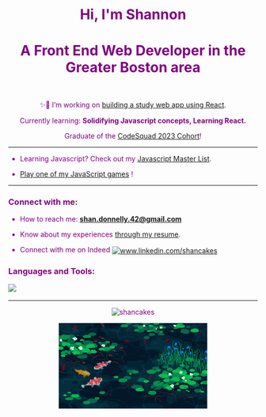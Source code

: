 
<div align="center">
  
<font color="purple">
<h1>Hi, I'm Shannon</h1>

#  A Front End Web Developer in the Greater Boston area 

</div>

<br>

<div class="readme">
  <div align="center">

    
:sparkles::raising_hand: I’m working on <a href="https://github.com/Shancakes/StudyTools">building a study web app using React</a>.

Currently learning: **Solidifying Javascript concepts, Learning React.**

Graduate of the <a href="https://codesquad.org/PersonalPagesCoh2023/personal-page-shannon.html">CodeSquad 2023 Cohort</a>!

</div>
<hr>

- Learning Javascript? Check out my <a href="https://docs.google.com/spreadsheets/d/1_sLZqAe57LYTVrnBq0MzOGW1U8sCCL0esUjLLuoG9NY/edit?usp=sharing">Javascript Master List</a>.

- <a href="https://shancakes.github.io/">Play one of my JavaScript games</a> !

<hr>

<h3 align="left">Connect with me:</h3>
<p align="left">

- How to reach me: **shan.donnelly.42@gmail.com**

- Know about my experiences <a href="https://docs.google.com/document/d/13cbRTnO6nsltqqiPtai3ci7EjvdQaYeJdd5TfAJqc8E/edit?usp=sharing">through my resume</a>.
  
- Connect with me on Indeed <a href="https://www.linkedin.com/in/shancakes" target="blank"><img align="center" src="https://raw.githubusercontent.com/rahuldkjain/github-profile-readme-generator/master/src/images/icons/Social/linked-in-alt.svg" alt="www.linkedin.com/shancakes" height="30" width="40" /></a>
</p>

<div align="center">
  
   <link rel="stylesheet" href="https://cdn.jsdelivr.net/gh/devicons/devicon@v2.15.1/devicon.min.css"> 
  
<h3 align="left">Languages and Tools:</h3>
   <p align="left">   <img src="https://skillicons.dev/icons?i=git,vscode,html,css,js,react,nodejs,mongodb,postman,ps,ai,figma," /> </p>
<hr>


<p><img src="https://github-readme-stats.vercel.app/api/top-langs?username=shancakes&show_icons=true&locale=en&layout=compact" alt="shancakes" /></p>


  <img src="https://github.com/Shancakes/Shancakes/blob/main/g32K.gif" width="300">
  
</div>




